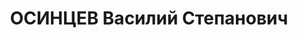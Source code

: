 ---
title: ОСИНЦЕВ Василий Степанович
description: Род. в 1894, заместитель начальника строймеханизации ККС
---